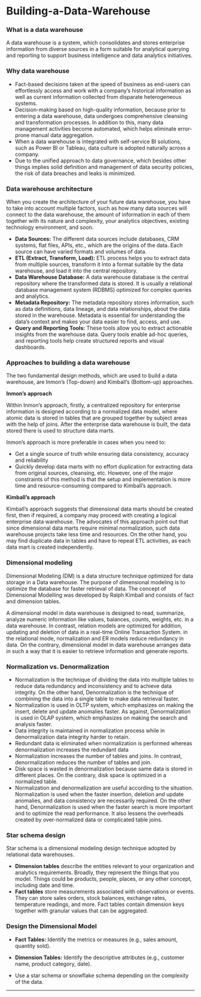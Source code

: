 # Building-a-Data-Warehouse
### **What is a data warehouse**
A data warehouse is a system, which consolidates and stores enterprise information from diverse sources in a form suitable for analytical querying and reporting to support business intelligence and data analytics initiatives.
### **Why data warehouse**
- Fact-based decisions taken at the speed of business as end-users can effortlessly access and work with a company’s historical information as well as current information collected from disparate heterogeneous systems.
- Decision-making based on high-quality information, because prior to entering a data warehouse, data undergoes comprehensive cleansing and transformation processes. In addition to this, many data management activities become automated, which helps eliminate error-prone manual data aggregation.   
- When a data warehouse is integrated with self-service BI solutions, such as Power BI or Tableau, data culture is adopted naturally across a company. 
- Due to the unified approach to data governance, which besides other things implies solid definition and management of data security policies, the risk of data breaches and leaks is minimized.
### **Data warehouse architecture**
When you create the architecture of your future data warehouse, you have to take into account multiple factors, such as how many data sources will connect to the data warehouse, the amount of information in each of them together with its nature and complexity, your analytics objectives, existing technology environment, and soon.
- **Data Sources:** The different data sources include databases, CRM systems, flat files, APIs, etc., which are the origins of the data. Each source can have varied formats and volumes of data.‍
- **ETL (Extract, Transform, Load):** ETL process helps you to extract data from multiple sources, transform it into a format suitable by the data warehouse, and load it into the central repository.‍
- **Data Warehouse Database:** A data warehouse database is the central repository where the transformed data is stored. It is usually a relational database management system (RDBMS) optimized for complex queries and analytics.‍
- **Metadata Repository:** The metadata repository stores information, such as data definitions, data lineage, and data relationships, about the data stored in the warehouse. Metadata is essential for understanding the data’s context and makes your data easier to find, access, and use.‍
- **Query and Reporting Tools:** These tools allow you to extract actionable insights from the warehouse data. Query tools enable ad-hoc queries, and reporting tools help create structured reports and visual dashboards.
### **Approaches to building a data warehouse**
The two fundamental design methods, which are used to build a data warehouse, are Inmon’s (Top-down) and Kimball’s (Bottom-up) approaches. 

**Inmon’s approach**

Within Inmon’s approach, firstly, a centralized repository for enterprise information is designed according to a normalized data model, where atomic data is stored in tables that are grouped together by subject areas with the help of joins. After the enterprise data warehouse is built, the data stored there is used to structure data marts.

Inmon’s approach is more preferable in cases when you need to:
- Get a single source of truth while ensuring data consistency, accuracy and reliability
- Quickly develop data marts with no effort duplication for extracting data from original sources, cleansing, etc.
However, one of the major constraints of this method is that the setup and implementation is more time and resource-consuming compared to Kimball’s approach.

**Kimball’s approach**

Kimball’s approach suggests that dimensional data marts should be created first, then if required, a company may proceed with creating a logical enterprise data warehouse.
The advocates of this approach point out that since dimensional data marts require minimal normalization, such data warehouse projects take less time and resources.  On the other hand, you may find duplicate data in tables and have to repeat ETL activities, as each data mart is created independently.

### **Dimensional modeling**

Dimensional Modeling (DM) is a data structure technique optimized for data storage in a Data warehouse. The purpose of dimensional modeling is to optimize the database for faster retrieval of data. The concept of Dimensional Modelling was developed by Ralph Kimball and consists of fact and dimension tables.

A dimensional model in data warehouse is designed to read, summarize, analyze numeric information like values, balances, counts, weights, etc. in a data warehouse. In contrast, relation models are optimized for addition, updating and deletion of data in a real-time Online Transaction System. in the relational mode, normalization and ER models reduce redundancy in data. On the contrary, dimensional model in data warehouse arranges data in such a way that it is easier to retrieve information and generate reports.

### **Normalization vs. Denormalization**

- Normalization is the technique of dividing the data into multiple tables to reduce data redundancy and inconsistency and to achieve data integrity. On the other hand, Denormalization is the technique of combining the data into a single table to make data retrieval faster.
- Normalization is used in OLTP system, which emphasizes on making the insert, delete and update anomalies faster. As against, Denormalization is used in OLAP system, which emphasizes on making the search and analysis faster.
- Data integrity is maintained in normalization process while in denormalization data integrity harder to retain.
- Redundant data is eliminated when normalization is performed whereas denormalization increases the redundant data
- Normalization increases the number of tables and joins. In contrast, denormalization reduces the number of tables and join.
- Disk space is wasted in denormalization because same data is stored in different places. On the contrary, disk space is optimized in a normalized table.
- Normalization and denormalization are useful according to the situation. Normalization is used when the faster insertion, deletion and update anomalies, and data consistency are necessarily required. On the other hand, Denormalization is used when the faster search is more important and to optimize the read performance. It also lessens the overheads created by over-normalized data or complicated table joins.

### **Star schema design**

Star schema is a dimensional modeling design technique adopted by relational data warehouses.
- **Dimension tables** describe the entities relevant to your organization and analytics requirements. Broadly, they represent the things that you model. Things could be products, people, places, or any other concept, including date and time.
- **Fact tables** store measurements associated with observations or events. They can store sales orders, stock balances, exchange rates, temperature readings, and more. Fact tables contain dimension keys together with granular values that can be aggregated.

### **Design the Dimensional Model**

- **Fact Tables:** Identify the metrics or measures (e.g., sales amount, quantity sold).

- **Dimension Tables:** Identify the descriptive attributes (e.g., customer name, product category, date).

- Use a star schema or snowflake schema depending on the complexity of the data.

****
